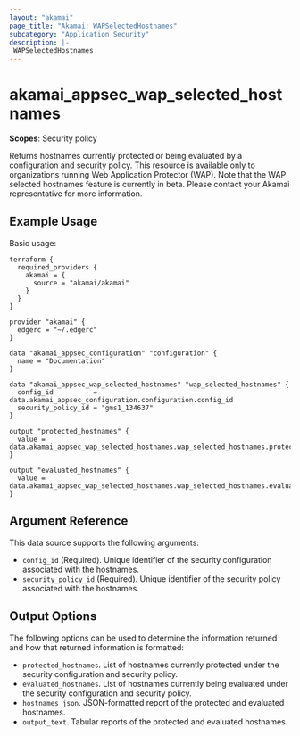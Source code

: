 ```yaml
---
layout: "akamai"
page_title: "Akamai: WAPSelectedHostnames"
subcategory: "Application Security"
description: |-
 WAPSelectedHostnames
---
```


# akamai_appsec_wap_selected_hostnames

**Scopes**: Security policy

Returns hostnames currently protected or being evaluated by a configuration and security policy.
This resource is available only to organizations running Web Application Protector (WAP).
Note that the WAP selected hostnames feature is currently in beta.
Please contact your Akamai representative for more information.

## Example Usage

Basic usage:

```
terraform {
  required_providers {
    akamai = {
      source = "akamai/akamai"
    }
  }
}

provider "akamai" {
  edgerc = "~/.edgerc"
}

data "akamai_appsec_configuration" "configuration" {
  name = "Documentation"
}

data "akamai_appsec_wap_selected_hostnames" "wap_selected_hostnames" {
  config_id          = data.akamai_appsec_configuration.configuration.config_id
  security_policy_id = "gms1_134637"
}

output "protected_hostnames" {
  value = data.akamai_appsec_wap_selected_hostnames.wap_selected_hostnames.protected_hosts
}

output "evaluated_hostnames" {
  value = data.akamai_appsec_wap_selected_hostnames.wap_selected_hostnames.evaluated_hosts
}
```

## Argument Reference

This data source supports the following arguments:

- `config_id` (Required). Unique identifier of the security configuration associated with the hostnames.
- `security_policy_id` (Required). Unique identifier of the security policy associated with the hostnames.

## Output Options

The following options can be used to determine the information returned and how that returned information is formatted:

- `protected_hostnames`. List of hostnames currently protected under the security configuration and security policy.
- `evaluated_hostnames`. List of hostnames currently being evaluated under the security configuration and security policy.
- `hostnames_json`. JSON-formatted report of the protected and evaluated hostnames.
- `output_text`. Tabular reports of the protected and evaluated hostnames.

